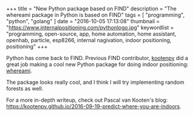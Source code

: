 +++
title = "New Python package based on FIND"
description = "The whereami package in Python is based on FIND"
tags = [
    "programming",
    "python",
    "golang"
]
date = "2016-10-05 17:13:08"
thumbnail = "https://www.internalpositioning.com/pythonlogo.jpg"
keywordlist = "programming, open-source, app, home automation, home assistant, openhab, particle, esp8266, internal nagivation, indoor positioning, positioning"
+++

Python has come back to FIND. Previous FIND contributor, <a href="https://github.com/schollz/find/commits?author=kootenpv">kootenpv</a> did a great job making a cool new Python package for doing indoor positioning: <a href="https://github.com/kootenpv/whereami">whereami</a>.
        

The package looks really cool, and I think I will try implementing random forests as well.

For a more in-depth writeup, check out Pascal van Kooten's blog: <a href="https://kootenpv.github.io/2016-09-19-predict-where-you-are-indoors">https://kootenpv.github.io/2016-09-19-predict-where-you-are-indoors</a>.
